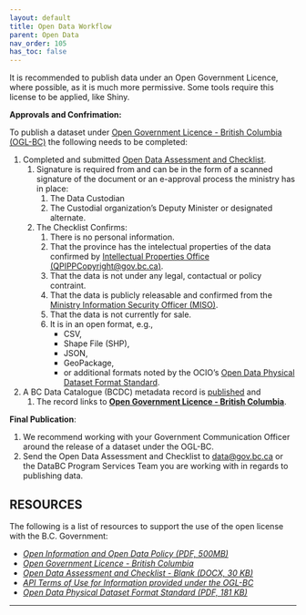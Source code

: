 ```yaml
---
layout: default
title: Open Data Workflow
parent: Open Data
nav_order: 105
has_toc: false
---
```

 
It is recommended to publish data under an Open Government Licence, where possible, as it is much more permissive. Some tools require this license to be applied, like Shiny.

__Approvals and Confrimation:__

To publish a dataset under [Open Government Licence - British Columbia (OGL-BC)](https://www2.gov.bc.ca/gov/content?id=A519A56BC2BF44E4A008B33FCF527F61) the following needs to be completed: 
1. Completed and submitted [Open Data Assessment and Checklist](https://www2.gov.bc.ca/assets/gov/data/open-data/open_data_assessment_and_checklist.docx). 
	1. Signature is required from and can be in the form of a scanned signature of the document or an e-approval process the ministry has in place:
		1. The Data Custodian
		1. The Custodial organization’s Deputy Minister or designated alternate.
	1. The Checklist Confirms:
		1. There is no personal information.
		1. That the province has the intelectual properties of the data confirmed by [Intellectual Properties Office (QPIPPCopyright@gov.bc.ca)](mailto:QPIPPCopyright@gov.bc.ca).
		1. That the data is not under any legal, contactual or policy contraint.
		1. That the data is publicly releasable and confirmed from the [Ministry Information Security Officer (MISO)](https://intranet.gov.bc.ca/intranet/content?id=DC4623F6F1944065B83F70297ED419D7).
		1. That the data is not currently for sale.
		1. It is in an open format, e.g., 
			+ CSV, 
			+ Shape File (SHP), 
			+ JSON, 
			+ GeoPackage,
			+ or additional formats noted by the OCIO’s [Open Data Physical Dataset Format Standard](https://www2.gov.bc.ca/assets/gov/government/services-for-government-and-broader-public-sector/information-technology-services/standards-files/open_data_physical_dataset_extract.pdf). 
1. A BC Data Catalogue (BCDC) metadata record is [published](dps_bcdc_w.md) and 
	1. The record links to __[Open Government Licence - British Columbia](https://www2.gov.bc.ca/gov/content?id=A519A56BC2BF44E4A008B33FCF527F61)__.
	

__Final Publication__:
1. We recommend working with your Government Communication Officer around the release of a dataset under the OGL-BC.
1. Send the Open Data Assessment and Checklist to [data@gov.bc.ca](mailto:data@gov.bc.ca) or the DataBC Program Services Team you are working with in regards to publishing data.


## RESOURCES

The following is a list of resources to support the use of the open license with the B.C. Government:

+ [_Open Information and Open Data Policy (PDF, 500MB)_](https://www2.gov.bc.ca/assets/gov/british-columbians-our-governments/services-policies-for-government/information-management-technology/information-privacy/resources/policies-guidelines/open-information-open-data-policy.pdf)
+ [_Open Government Licence - British Columbia_](https://www2.gov.bc.ca/gov/content/data/open-data/open-government-licence-bc)
+ [_Open Data Assessment and Checklist - Blank (DOCX, 30 KB)_](https://www2.gov.bc.ca/assets/gov/data/open-data/open_data_assessment_and_checklist.docx)
+ [_API Terms of Use for Information provided under the OGL-BC_](https://www2.gov.bc.ca/gov/content/data/open-data/api-terms-of-use-for-ogl-information)
+ [_Open Data Physical Dataset Format Standard (PDF, 181 KB)_](http://www2.gov.bc.ca/assets/gov/government/services-for-government-and-broader-public-sector/information-technology-services/standards-files/open_data_physical_dataset_extract.pdf)

-------------------------------------------------------
